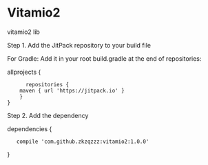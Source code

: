 # Vitamio2
vitamio2 lib


Step 1. Add the JitPack repository to your build file

For Gradle:
Add it in your root build.gradle at the end of repositories:

allprojects {
 
          repositories {
		maven { url 'https://jitpack.io' }
		}
	}				
	
	
  
Step 2. Add the dependency

dependencies {

       compile 'com.github.zkzqzzz:vitamio2:1.0.0'
       
}
